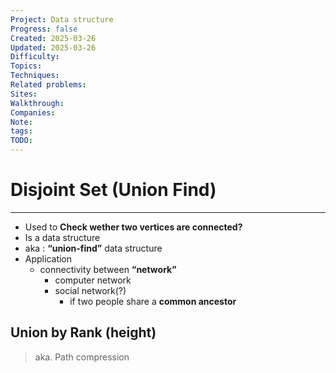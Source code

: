 ```yaml
---
Project: Data structure
Progress: false
Created: 2025-03-26
Updated: 2025-03-26
Difficulty: 
Topics: 
Techniques: 
Related problems: 
Sites: 
Walkthrough: 
Companies: 
Note: 
tags: 
TODO: 
---
```

# Disjoint Set (Union Find)
---
- Used to **Check wether two vertices are connected?**
- Is a data structure
- aka : **“union-find”** data structure
- Application
    - connectivity between **“network”**
        - computer network
        - social network(?)
            - if two people share a **common ancestor**

## Union by Rank (height)
> aka. Path compression

